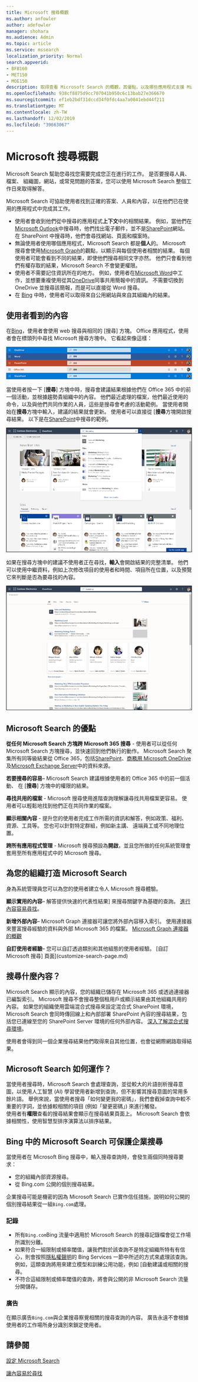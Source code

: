 ```yaml
---
title: Microsoft 搜尋概觀
ms.author: anfowler
author: adefowler
manager: shohara
ms.audience: Admin
ms.topic: article
ms.service: mssearch
localization_priority: Normal
search.appverid:
- BFB160
- MET150
- MOE150
description: 取得查看 Microsoft Search 的概觀，其優點，以及哪些應用程式支援 Microsoft Search。
ms.openlocfilehash: 938cf8875d9cc707041b950c6c13bab27e366670
ms.sourcegitcommit: ef1eb2bdf31dccd34f0fdc4aa7a0841ebd44f211
ms.translationtype: MT
ms.contentlocale: zh-TW
ms.lasthandoff: 12/02/2019
ms.locfileid: "39663067"
---
```

# <a name="overview-of-microsoft-search"></a>Microsoft 搜尋概觀

Microsoft Search 幫助您尋找您需要完成您正在進行的工作。 是否要搜尋人員、 檔案、 組織圖，網站，或常見問題的答案，您可以使用 Microsoft Search 整個工作日來取得解答。

Microsoft Search 可協助使用者找到正確的答案、人員和內容，以在他們已在使用的應用程式中完成其工作。

- 使用者會收到他們從中搜尋的應用程式**上下文**中的相關結果。 例如，當他們在[Microsoft Outlook](https://www.microsoft.com/outlook)中搜尋時，他們找出電子郵件，並不是[SharePoint](http://sharepoint.com/)網站。 在 SharePoint 中搜尋時，他們會尋找網站、頁面和檔案時。
- 無論使用者使用哪個應用程式，Microsoft Search 都是**個人**的。 Microsoft 搜尋會使用[Microsoft Graph](https://developer.microsoft.com/graph/)的觀點，以顯示與每個使用者相關的結果。 每個使用者可能會看到不同的結果，即使他們搜尋相同文字亦然。 他們只會看到他們有權存取的結果，Microsoft Search 不會變更權限。
- 使用者不需要記住資訊所在的地方。 例如，使用者在[Microsoft Word](https://products.office.com/word)中工作，並想要重複使用從其[OneDrive](https://onedrive.live.com/about/)同事共用簡報中的資訊。 不需要切換到 OneDrive 並搜尋該簡報，而是可以直接從 Word 搜尋。
- 在 [Bing](https://bing.com) 中時，使用者可以取得來自公用網站與來自其組織內的結果。

## <a name="what-users-see"></a>使用者看到的內容

在[Bing](https://bing.com)，使用者會使用 web 搜尋與相同的 [搜尋] 方塊。 Office 應用程式，使用者會在標頭列中尋找 Microsoft 搜尋方塊中。 它看起來像這樣：

![標題列中具有 Microsoft Search 方塊的應用程式視窗螢幕擷取畫面](media/Headings_520.png)

當使用者按一下 [**搜尋**] 方塊中時，搜尋會建議結果根據他們在 Office 365 中的前一個活動，並根據趨勢貴組織中的內容。 他們最近處理的檔案，他們最近使用的命令，以及與他們共同作業的人員，這些是搜尋會考慮的活動範例。 當使用者開始在**搜尋**方塊中輸入，建議的結果就會更新。 使用者可以直接從 [**搜尋**方塊開啟搜尋結果。 以下是在[SharePoint](http://sharepoint.com/)中搜尋的範例。

![具有查詢及建議結果的 Microsoft Search 方塊螢幕擷取畫面](media/SERP_text_520.png)

如果在搜尋方塊中的建議不使用者正在尋找，**輸入**會開啟結果的完整清單。 他們可以使用中繼資料，例如上次修改項目的使用者和時間、項目所在位置，以及預覽它來判斷是否為要尋找的內容。

![Microsoft Search 結果頁面的螢幕擷取畫面](media/search_box.png)

## <a name="benefits-of-microsoft-search"></a>Microsoft Search 的優點

**從任何 Microsoft Search 方塊跨 Microsoft 365 搜尋** - 使用者可以從任何 Microsoft Search 方塊搜尋，並快速回到他們執行的動作。 Microsoft Search 聚集所有同等級結果從 Office 365，包括[SharePoint](http://sharepoint.com/)、[商務用 Microsoft OneDrive](https://onedrive.live.com/about/business/)及[Microsoft Exchange Server](https://products.office.com/exchange/microsoft-exchange-server)中的資料來源。

**若要搜尋的容易**– Microsoft Search 建議根據使用者的 Office 365 中的前一個活動、 在 [**搜尋**] 方塊中的權限的結果。

**尋找共用的檔案** - Microsoft 搜尋使用進階查詢理解讓尋找共用檔案更容易。 使用者可以輕鬆地找到他們正在共同作業的檔案。

**顯示相關內容** - 提升您的使用者完成工作所需的資訊和解答，例如政策、福利、資源、工具等。 您也可以針對特定群組，例如新主講、 遠端員工或不同地理位置。

**跨所有應用程式管理** - Microsoft 搜尋預設為**開啟**，並且您所做的任何系統管理會套用至所有應用程式中的 Microsoft 搜尋。

## <a name="tailoring-microsoft-search-to-your-organization"></a>為您的組織打造 Microsoft Search

身為系統管理員您可以為您的使用者建立令人 Microsoft 搜尋體驗。 

**顯示實用的內容**– 解答提供快速的代表性結果] 來搜尋關鍵字為基礎的查詢。 [進行內容容易尋找](make-content-easy-to-find.md)。

**新增外部內容**– Microsoft Graph 連接器可讓您將外部內容移入索引。 使用連接器來豐富搜尋經驗的資料與外部 Microsoft 365 的檔案。 [Microsoft Graph 連接器的概觀](connectors-overview.md)

**自訂使用者經驗**– 您可以自訂透過類別和其他組態的使用者經驗。 [自訂 Microsoft 搜尋] 頁面](customize-search-page.md)

## <a name="what-content-is-searched"></a>搜尋什麼內容？

Microsoft Search 顯示的內容，您的組織已儲存在 Microsoft 365 或透過連接器已編製索引。 Microsoft 搜尋不會搜尋整個租用戶或顯示結果由其他組織共用的內容。 如果您的組織使用雲端混合式搜尋來設定混合式 SharePoint 環境，Microsoft Search 會同時傳回線上和內部部署 SharePoint 內容的搜尋結果，包括您已連線至您的 SharePoint Server 環境的任何外部內容。 [深入了解混合式搜尋環境](https://docs.microsoft.com/sharepoint/hybrid/learn-about-cloud-hybrid-search-for-sharepoint)。

使用者會得到同一個企業搜尋結果他們取得來自其他位置，也會從網際網路取得結果。

## <a name="how-does-microsoft-search-work"></a>Microsoft Search 如何運作？

當使用者搜尋時，Microsoft Search 會處理查詢，並從較大的片語剖析搜尋意圖，以使用人工智慧 (AI) 學習使用者新增到查詢，但不影響其搜尋意圖的常用多餘片語。 舉例來說，當使用者搜尋「如何變更我的密碼」，我們會截掉查詢中較不重要的字詞，並依據較相關的項目 (例如「變更密碼」) 來進行觸發。  
使用者有**權限**查看的搜尋結果會顯示在搜尋結果頁面上。 Microsoft Search 會依據相關性，使用智慧型排序演算法以排序結果。

## <a name="microsoft-search-in-bing-protects-enterprise-searches"></a>Bing 中的 Microsoft Search 可保護企業搜尋

當使用者在 Microsoft Bing 搜尋中，輸入搜尋查詢時，會發生兩個同時搜尋要求：

- 您的組織內部資源搜尋。
- 從 Bing.com 公開的個別搜尋結果。 

企業搜尋可能是機密的因為 Microsoft Search 已實作信任措施，說明如何公開的個別搜尋結果從一組`Bing.com`處理。

### <a name="logging"></a>記錄
- 所有`Bing.com`Bing 流量中適用於 Microsoft Search 的搜尋記錄檔會從工作場所識別分離。
- 如果符合一組限制或頻率閾值，讓我們對於該查詢不是特定組織所特有有信心，則會按照[隱私權聲明](https://privacy.microsoft.com/privacystatement)的 Bing Services 一節中所述的方式來處理該查詢。 例如，這類查詢將用來建立模型和訓練公用功能，例如 [自動建議或相關的搜尋。
- 不符合這組限制或頻率閾值的查詢，將會與公開的非 Microsoft Search 流量分開儲存。
### <a name="advertising"></a>廣告 
在顯示廣告`Bing.com`與企業搜尋察覺相關的搜尋查詢的內容。 廣告永遠不會根據使用者的工作場所身分識別來鎖定使用者。

## <a name="see-also"></a>請參閱

[設定 Microsoft Search](setup-microsoft-search.md)

[讓內容易於尋找](make-content-easy-to-find.md)
